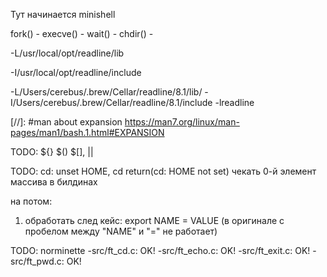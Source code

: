 Тут начинается minishell

fork() - 
execve() - 
wait() - 
chdir() - 

-L/usr/local/opt/readline/lib

-I/usr/local/opt/readline/include

-L/Users/cerebus/.brew/Cellar/readline/8.1/lib/ -I/Users/cerebus/.brew/Cellar/readline/8.1/include -lreadline

[//]: #man about expansion
https://man7.org/linux/man-pages/man1/bash.1.html#EXPANSION

TODO: ${} $() $[], ||

TODO:
	cd: unset HOME, cd return(cd: HOME not set)
	чекать 0-й элемент массива в билдинах

на потом:
1) обработать след кейс: export NAME = VALUE (в оригинале с пробелом между "NAME" и "=" не работает)

TODO: norminette
	-src/ft_cd.c: OK!
	-src/ft_echo.c: OK!
	-src/ft_exit.c: OK!
	-src/ft_pwd.c: OK!